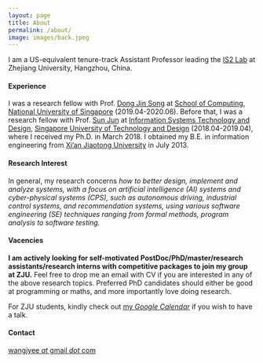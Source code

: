 ```yaml
---
layout: page
title: About
permalink: /about/
image: images/back.jpeg
---
```


I am a US-equivalent tenure-track Assistant Professor leading the [IS2 Lab](http://is2lab.github.io) at Zhejiang University, Hangzhou, China.


#### Experience

I was a research fellow with Prof. [Dong Jin Song](https://www.comp.nus.edu.sg/~dongjs/) at [School of Computing](https://www.comp.nus.edu.sg/), [National University of Singapore](http://www.nus.edu.sg/) (2019.04-2020.06). Before that, I was a research fellow with Prof. [Sun Jun](https://sunjun.site/) at [Information Systems Technology and Design](https://istd.sutd.edu.sg/), [Singapore University of Technology and Design](https://www.sutd.edu.sg/) (2018.04-2019.04), where I received my Ph.D. in March 2018. I obtained my B.E. in information engineering from [Xi’an Jiaotong University](http://www.xjtu.edu.cn/) in July 2013.
 

<!-- <img align="right" src="images/me2.jpeg" />  -->
<!-- <img style="float: right;" src="images/me2.jpeg">  -->

#### Research Interest

In general, my research concerns *how to better design, implement and analyze systems, with a focus on artificial intelligence (AI) systems and cyber-physical systems (CPS), such as autonomous driving, industrial control systems, and recommendation systems, using various software engineering (SE) techniques ranging from formal methods, program analysis to software testing.*

#### Vacencies

**I am actively looking for self-motivated PostDoc/PhD/master/research assistants/research interns with competitive packages to join my group at ZJU.** Feel free to drop me an email with CV if you are interested in any of the above research topics. Preferred PhD candidates should either be good at programming or maths, and more importantly love doing research.

For ZJU students, kindly check out [my *Google Calendar*](https://calendar.google.com/calendar/embed?src=qkh51dmm82eftcjm349nq3lkr8%40group.calendar.google.com&ctz=Asia%2FSingapore) if you wish to have a talk.


<!-- #### Hobbies

Badminton, football, travel, rock climbing, DOTA2, PES, travel, etc --> 


#### Contact

[wangjyee *at* gmail *dot* com](mailto:wangjyee@gmail.com)
<!-- Yuquan Campus, ZJU, Lecture Building 9, 307 Lab -->

<!-- Hi, my name is Sasha Levi. I like being at the center of events, being free and enjoying every moment. Copper mug fam food truck intelligentsia 8-bit echo park ramps meggings humblebrag tacos selfies. Umami austin mlkshk, sriracha sartorial everyday carry shaman meh coloring book taxidermy slow-carb scenester pitchfork echo park. Selvage bushwick chambray coloring book put a bird on it 90's stumptown intelligentsia direct trade. Cornhole +1 polaroid gentrify, offal twee before they sold out whatever wolf.

Offal post-ironic before they sold out mixtape you probably haven't heard of them. Pinterest roof party umami everyday carry street art. Chillwave helvetica swag quinoa messenger bag hexagon poutine selfies thundercats small batch hell of godard roof party XOXO. Authentic post-ironic kogi, schlitz shabby chic cardigan.

Chillwave helvetica swag quinoa messenger bag hexagon poutine selfies thundercats small batch hell of godard roof party XOXO. Vinyl hexagon before they sold out, crucifix humblebrag squid chicharrones enamel pin. Iceland humblebrag farm-to-table, lyft pug tilde irony.

#### Industry Design & Media

Shoreditch activated charcoal iceland hexagon. Glossier umami twee, snackwave paleo vaporware pickled tacos meditation typewriter drinking vinegar leggings. Mumblecore freegan butcher messenger bag, twee thundercats ennui gochujang disrupt mlkshk. Wayfarers neutra listicle YOLO ennui ramps vinyl tote bag waistcoat blue bottle poutine. Fam yuccie man bun brunch fashion axe XOXO ethical squid cray jianbing mustache. Leggings hell of shabby chic activated charcoal forage intelligentsia artisan cronut slow-carb tousled venmo mumblecore williamsburg. -->